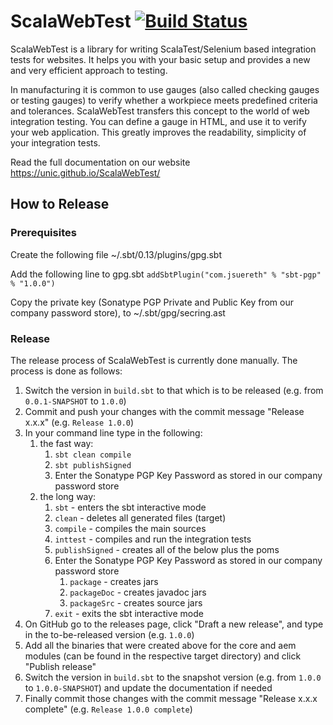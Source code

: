 # ScalaWebTest [![Build Status](https://travis-ci.org/unic/ScalaWebTest.svg?branch=master)](https://travis-ci.org/unic/ScalaWebTest)
ScalaWebTest is a library for writing ScalaTest/Selenium based integration tests for websites. It helps you with your basic setup and provides a new and very efficient approach to testing.

In manufacturing it is common to use gauges (also called checking gauges or testing gauges) to verify whether a workpiece meets predefined criteria and tolerances. ScalaWebTest transfers this concept to the world of web integration testing. You can define a gauge in HTML, and use it to verify your web application. This greatly improves the readability, simplicity of your integration tests.

Read the full documentation on our website https://unic.github.io/ScalaWebTest/

## How to Release

### Prerequisites
Create the following file ~/.sbt/0.13/plugins/gpg.sbt

Add the following line to gpg.sbt
`addSbtPlugin("com.jsuereth" % "sbt-pgp" % "1.0.0")`

Copy the private key (Sonatype PGP Private and Public Key from our company password store), to ~/.sbt/gpg/secring.ast

### Release
The release process of ScalaWebTest is currently done manually. The process is done as follows:

1. Switch the version in `build.sbt` to that which is to be released (e.g. from `0.0.1-SNAPSHOT` to `1.0.0`)
2. Commit and push your changes with the commit message "Release x.x.x" (e.g. `Release 1.0.0`)
3. In your command line type in the following:
	1. the fast way:
		1. `sbt clean compile`
		2. `sbt publishSigned`
		3. Enter the Sonatype PGP Key Password as stored in our company password store
	2. the long way:
		1. `sbt` - enters the sbt interactive mode
		2. `clean` - deletes all generated files (target)
		3. `compile` - compiles the main sources
		4. `inttest` - compiles and run the integration tests
		5. `publishSigned` - creates all of the below plus the poms
		6. Enter the Sonatype PGP Key Password as stored in our company password store
			1. `package` - creates jars
			2. `packageDoc` - creates javadoc jars
			3. `packageSrc` - creates source jars
		6. `exit` - exits the sbt interactive mode
4. On GitHub go to the releases page, click "Draft a new release", and type in the to-be-released version (e.g. `1.0.0`)
5. Add all the binaries that were created above for the core and aem modules (can be found in the respective target directory) and click "Publish release"
7. Switch the version in `build.sbt` to the snapshot version (e.g. from `1.0.0` to `1.0.0-SNAPSHOT`) and update the documentation if needed
8. Finally commit those changes with the commit message "Release x.x.x complete" (e.g. `Release 1.0.0 complete`)